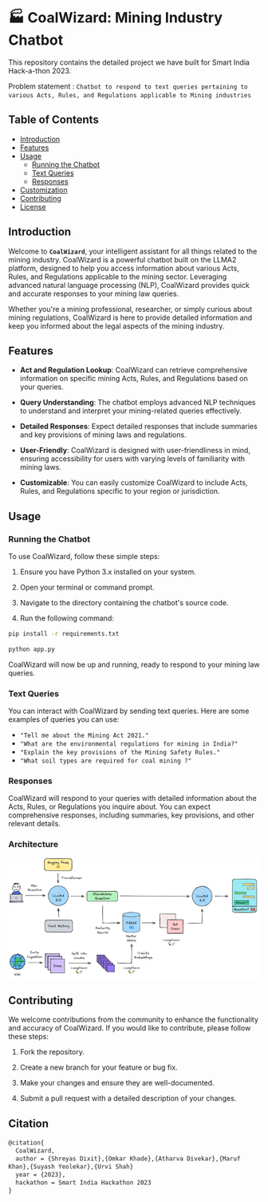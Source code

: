# 🏭 CoalWizard: Mining Industry Chatbot

This repository contains the detailed project we have built for Smart India Hack-a-thon 2023.

Problem statement : `Chatbot to respond to text queries pertaining to various Acts, Rules, and Regulations applicable to Mining industries`

## Table of Contents

- [Introduction](#introduction)
- [Features](#features)
- [Usage](#usage)
  - [Running the Chatbot](#running-the-chatbot)
  - [Text Queries](#text-queries)
  - [Responses](#responses)
- [Customization](#customization)
- [Contributing](#contributing)
- [License](#license)

## Introduction

Welcome to **`CoalWizard`**, your intelligent assistant for all things related to the mining industry. CoalWizard is a powerful chatbot built on the LLMA2 platform, designed to help you access information about various Acts, Rules, and Regulations applicable to the mining sector. Leveraging advanced natural language processing (NLP), CoalWizard provides quick and accurate responses to your mining law queries.

Whether you're a mining professional, researcher, or simply curious about mining regulations, CoalWizard is here to provide detailed information and keep you informed about the legal aspects of the mining industry.

## Features

- **Act and Regulation Lookup**: CoalWizard can retrieve comprehensive information on specific mining Acts, Rules, and Regulations based on your queries.

- **Query Understanding**: The chatbot employs advanced NLP techniques to understand and interpret your mining-related queries effectively.

- **Detailed Responses**: Expect detailed responses that include summaries and key provisions of mining laws and regulations.

- **User-Friendly**: CoalWizard is designed with user-friendliness in mind, ensuring accessibility for users with varying levels of familiarity with mining laws.

- **Customizable**: You can easily customize CoalWizard to include Acts, Rules, and Regulations specific to your region or jurisdiction.

## Usage

### Running the Chatbot

To use CoalWizard, follow these simple steps:

1. Ensure you have Python 3.x installed on your system.

2. Open your terminal or command prompt.

3. Navigate to the directory containing the chatbot's source code.

4. Run the following command:

  ```bash
pip install -r requirements.txt
```

   ```bash
   python app.py
   ```

   CoalWizard will now be up and running, ready to respond to your mining law queries.

### Text Queries

You can interact with CoalWizard by sending text queries. Here are some examples of queries you can use:

- `"Tell me about the Mining Act 2021."`
- `"What are the environmental regulations for mining in India?"`
- `"Explain the key provisions of the Mining Safety Rules."`
- `"What soil types are required for coal mining ?"`

### Responses

CoalWizard will respond to your queries with detailed information about the Acts, Rules, or Regulations you inquire about. You can expect comprehensive responses, including summaries, key provisions, and other relevant details.

### Architecture
![CoalWizard architecture](coalwizard-architecture.png)

## Contributing

We welcome contributions from the community to enhance the functionality and accuracy of CoalWizard. If you would like to contribute, please follow these steps:

1. Fork the repository.

2. Create a new branch for your feature or bug fix.

3. Make your changes and ensure they are well-documented.

4. Submit a pull request with a detailed description of your changes.

## Citation
```
@citation{ 
  CoalWizard,
  author = {Shreyas Dixit},{Omkar Khade},{Atharva Divekar},{Maruf Khan},{Suyash Yeolekar},{Urvi Shah}
  year = {2023},
  hackathon = Smart India Hackathon 2023
}
```
